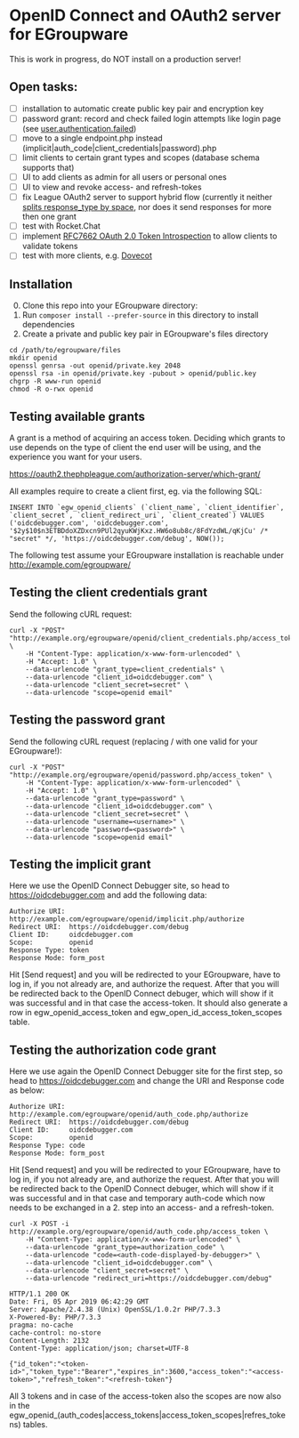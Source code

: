 # OpenID Connect and OAuth2 server for EGroupware

This is work in progress, do NOT install on a production server!

## Open tasks:
- [ ] installation to automatic create public key pair and encryption key
- [ ] password grant: record and check failed login attempts like login page (see [user.authentication.failed](https://oauth2.thephpleague.com/authorization-server/events/))
- [ ] move to a single endpoint.php instead (implicit|auth_code|client_credentials|password).php
- [ ] limit clients to certain grant types and scopes (database schema supports that)
- [ ] UI to add clients as admin for all users or personal ones
- [ ] UI to view and revoke access- and refresh-tokes
- [ ] fix League OAuth2 server to support hybrid flow (currently it neither [splits response_type by space](https://github.com/thephpleague/oauth2-server/blob/master/src/Grant/ImplicitGrant.php#L109), nor does it send responses for more then one grant
- [ ] test with Rocket.Chat
- [ ] implement [RFC7662 OAuth 2.0 Token Introspection](https://tools.ietf.org/html/rfc7662) to allow clients to validate tokens
- [ ] test with more clients, e.g. [Dovecot](https://wiki2.dovecot.org/PasswordDatabase/oauth2)

## Installation

0. Clone this repo into your EGroupware directory:
0. Run `composer install --prefer-source` in this directory to install dependencies
0. Create a private and public key pair in EGroupware's files directory

```
cd /path/to/egroupware/files
mkdir openid
openssl genrsa -out openid/private.key 2048
openssl rsa -in openid/private.key -pubout > openid/public.key
chgrp -R www-run openid
chmod -R o-rwx openid
```
## Testing available grants
A grant is a method of acquiring an access token. Deciding which grants to use depends on the type of client the end user will be using, and the experience you want for your users.

https://oauth2.thephpleague.com/authorization-server/which-grant/

All examples require to create a client first, eg. via the following SQL:
```
INSERT INTO `egw_openid_clients` (`client_name`, `client_identifier`, `client_secret`, `client_redirect_uri`, `client_created`) VALUES
('oidcdebugger.com', 'oidcdebugger.com', '$2y$10$n3ETBDdoXZDxcn9PUl2qyuKWjKxz.HW6o8ub8c/8FdYzdWL/qKjCu' /* "secret" */, 'https://oidcdebugger.com/debug', NOW());
```
The following test assume your EGroupware installation is reachable under http://example.com/egroupware/

## Testing the client credentials grant

Send the following cURL request:

```
curl -X "POST" "http://example.org/egroupware/openid/client_credentials.php/access_token" \
	-H "Content-Type: application/x-www-form-urlencoded" \
	-H "Accept: 1.0" \
	--data-urlencode "grant_type=client_credentials" \
	--data-urlencode "client_id=oidcdebugger.com" \
	--data-urlencode "client_secret=secret" \
	--data-urlencode "scope=openid email"
```

## Testing the password grant

Send the following cURL request (replacing <username>/<password> with one valid for your EGroupware!):

```
curl -X "POST" "http://example.org/egroupware/openid/password.php/access_token" \
	-H "Content-Type: application/x-www-form-urlencoded" \
	-H "Accept: 1.0" \
	--data-urlencode "grant_type=password" \
	--data-urlencode "client_id=oidcdebugger.com" \
	--data-urlencode "client_secret=secret" \
	--data-urlencode "username=<username>" \
	--data-urlencode "password=<password>" \
	--data-urlencode "scope=openid email"
```

## Testing the implicit grant

Here we use the OpenID Connect Debugger site, so head to https://oidcdebugger.com and add the following data:
```
Authorize URI: http://example.com/egroupware/openid/implicit.php/authorize
Redirect URI:  https://oidcdebugger.com/debug
Client ID:     oidcdebugger.com
Scope:         openid
Response Type: token
Response Mode: form_post
```
Hit [Send request] and you will be redirected to your EGroupware, have to log in, if you not already are, and authorize the request. After that you will be redirected back to the OpenID Connect debuger, which will show if it was successful and in that case the access-token. It should also generate a row in egw_openid_access_token and egw_open_id_access_token_scopes table.

## Testing the authorization code grant

Here we use again the OpenID Connect Debugger site for the first step, so head to https://oidcdebugger.com and change the URI and Response code as below:
```
Authorize URI: http://example.com/egroupware/openid/auth_code.php/authorize
Redirect URI:  https://oidcdebugger.com/debug
Client ID:     oidcdebugger.com
Scope:         openid
Response Type: code
Response Mode: form_post
```
Hit [Send request] and you will be redirected to your EGroupware, have to log in, if you not already are, and authorize the request. After that you will be redirected back to the OpenID Connect debuger, which will show if it was successful and in that case and temporary auth-code which now needs to be exchanged in a 2. step into an access- and a refresh-token.
```
curl -X POST -i http://example.org/egroupware/openid/auth_code.php/access_token \
	-H "Content-Type: application/x-www-form-urlencoded" \
	--data-urlencode "grant_type=authorization_code" \
	--data-urlencode "code=<auth-code-displayed-by-debugger>" \
	--data-urlencode "client_id=oidcdebugger.com" \
	--data-urlencode "client_secret=secret" \
	--data-urlencode "redirect_uri=https://oidcdebugger.com/debug"

HTTP/1.1 200 OK
Date: Fri, 05 Apr 2019 06:42:29 GMT
Server: Apache/2.4.38 (Unix) OpenSSL/1.0.2r PHP/7.3.3
X-Powered-By: PHP/7.3.3
pragma: no-cache
cache-control: no-store
Content-Length: 2132
Content-Type: application/json; charset=UTF-8

{"id_token":"<token-id>","token_type":"Bearer","expires_in":3600,"access_token":"<access-token>","refresh_token":"<refresh-token"}
```
All 3 tokens and in case of the access-token also the scopes are now also in the egw_openid_(auth_codes|access_tokens|access_token_scopes|refres_tokens) tables.
